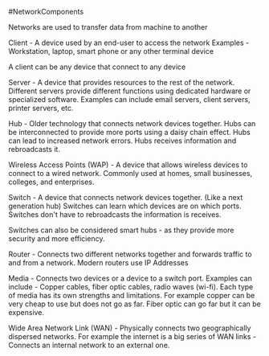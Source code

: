 #NetworkComponents

Networks are used to transfer data from machine to another

Client - A device used by an end-user to access the network 
Examples - Workstation, laptop, smart phone or any other terminal device 

A client can be any device that connect to any device 

Server - A device that provides resources to the rest of the network.
Different servers provide different functions using dedicated hardware or specialized software. 
Examples can include email servers, client servers, printer servers, etc.

Hub - Older technology that connects network devices together.
Hubs can be interconnected to provide more ports using a daisy chain effect. Hubs can lead to increased network errors. 
Hubs receives information and rebroadcasts it.

Wireless Access Points (WAP) - A device that allows wireless devices to connect to a wired network. 
Commonly used at homes, small businesses, colleges, and enterprises.

Switch - A device that connects network devices together. (Like a next generation hub)
Switches can learn which devices are on which ports. 
Switches don't have to rebroadcasts the information is receives. 

Switches can also be considered smart hubs - as they provide more security and more efficiency.

Router - Connects two different networks together and forwards traffic to and from a network. 
Modern routers use IP Addresses 

Media - Connects two devices or a device to a switch port.
Examples can include - Copper cables, fiber optic cables, radio waves (wi-fi).
Each type of media has its own strengths and limitations. 
For example copper can be very cheap to use but does not go as far. Fiber optic can go far but it can be expensive.

Wide Area Network Link (WAN) - Physically connects two geographically dispersed networks. 
For example the internet is a big series of WAN links -
Connects an internal network to an external one.


